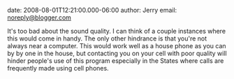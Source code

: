 date: 2008-08-01T12:21:00.000-06:00
author: Jerry
email: noreply@blogger.com

It's too bad about the sound quality.  I can think of a couple instances where
this would come in handy.  The only other hindrance is that you're not always
near a computer.  This would work well as a house phone as you can by by one in
the house, but contacting you on your cell with poor quality will hinder
people's use of this program especially in the States where calls are
frequently made using cell phones.
